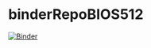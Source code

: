# binderRepoBIOS512

[![Binder](https://mybinder.org/badge_logo.svg)](https://mybinder.org/v2/gh/yk466/binderRepoBIOS512/main)
